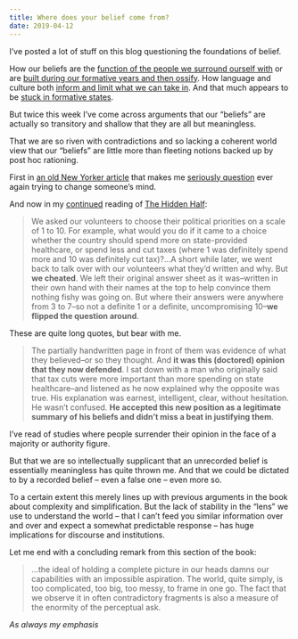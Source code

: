 ```yaml
---
title: Where does your belief come from?
date: 2019-04-12
---
```


<!--kg-card-begin: html--><p>I’ve posted a lot of stuff on this blog questioning the foundations of belief.</p>
<p>How our beliefs are the <a href="https://joshnicholas.com/its-about-who-you-know-and-trust/">function of the people we surround ourself with</a> or are <a href="https://joshnicholas.com/time-to-update-our-democratic-models/">built during our formative years and then ossify</a>. How language and culture both <a href="https://joshnicholas.com/why-the-west/">inform and limit what we can take in</a>. And that much appears to be <a href="https://joshnicholas.com/why-are-we-not-keeping-up/">stuck in formative states</a>.</p>
<p>But twice this week I’ve come across arguments that our “beliefs” are actually so transitory and shallow that they are all but meaningless.</p>
<p>That we are so riven with contradictions and so lacking a coherent world view that our “beliefs” are little more than fleeting notions backed up by post hoc rationing.</p>
<p>First in <a href="https://www.newyorker.com/magazine/2017/02/27/why-facts-dont-change-our-minds">an old New Yorker article</a> that makes me <a href="https://annotations.joshnicholas.com/2019/04/10/fact-checking-is.html">seriously question</a> ever again trying to change someone’s mind.</p>
<p>And now in my <a href="https://joshnicholas.com/singles-not-home-runs/">continued</a> reading of <a href="https://www.worldcat.org/title/hidden-half-how-the-world-conceals-its-secrets/oclc/1085142484&amp;referer=brief_results">The Hidden Half</a>:</p>
<blockquote><p>We asked our volunteers to choose their political priorities on a scale of 1 to 10. For example, what would you do if it came to a choice whether the country should spend more on state-provided healthcare, or spend less and cut taxes (where 1 was definitely spend more and 10 was definitely cut tax)?&#8230;A short while later, we went back to talk over with our volunteers what they’d written and why. But <strong>we cheated</strong>. We left their original answer sheet as it was–written in their own hand with their names at the top to help convince them nothing fishy was going on. But where their answers were anywhere from 3 to 7–so not a definite 1 or a definite, uncompromising 10–<strong>we flipped the question around</strong>.</p></blockquote>
<p>These are quite long quotes, but bear with me.</p>
<blockquote><p>The partially handwritten page in front of them was evidence of what they believed–or so they thought. And <strong>it was this (doctored) opinion that they now defended</strong>. I sat down with a man who originally said that tax cuts were more important than more spending on state healthcare–and listened as he now explained why the opposite was true. His explanation was earnest, intelligent, clear, without hesitation. He wasn’t confused. <strong>He accepted this new position as a legitimate summary of his beliefs and didn’t miss a beat in justifying them</strong>.</p></blockquote>
<p>I’ve read of studies where people surrender their opinion in the face of a majority or authority figure.</p>
<p>But that we are so intellectually supplicant that an unrecorded belief is essentially meaningless has quite thrown me. And that we could be dictated to by a recorded belief &#8211; even a false one &#8211; even more so.</p>
<p>To a certain extent this merely lines up with previous arguments in the book about complexity and simplification. But the lack of stability in the “lens” we use to understand the world &#8211; that I can’t feed you similar information over and over and expect a somewhat predictable response &#8211; has huge implications for discourse and institutions.</p>
<p>Let me end with a concluding remark from this section of the book:</p>
<blockquote><p>&#8230;the ideal of holding a complete picture in our heads damns our capabilities with an impossible aspiration. The world, quite simply, is too complicated, too big, too messy, to frame in one go. The fact that we observe it in often contradictory fragments is also a measure of the enormity of the perceptual ask.</p></blockquote>
<p><em>As always my emphasis</em></p>
<!--kg-card-end: html-->